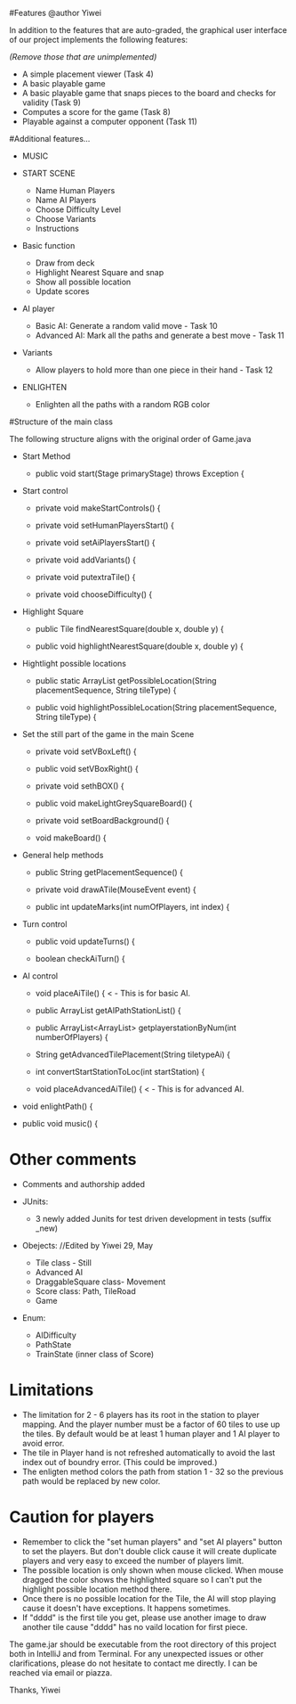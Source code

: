 #Features
@author Yiwei

In addition to the features that are auto-graded, the graphical user interface
of our project implements the following features:

*(Remove those that are unimplemented)*

 - A simple placement viewer (Task 4)
 - A basic playable game
 - A basic playable game that snaps pieces to the board and checks for validity (Task 9)
 - Computes a score for the game (Task 8)
 - Playable against a computer opponent (Task 11)

#Additional features...
- MUSIC

- START SCENE
	- Name Human Players
	- Name AI Players
	- Choose Difficulty Level
	- Choose Variants
	- Instructions

- Basic function
	- Draw from deck
	- Highlight Nearest Square and snap
	- Show all possible location
	- Update scores

- AI player
	- Basic AI: Generate a random valid move - Task 10
	- Advanced AI: Mark all the paths and generate a best move - Task 11

- Variants
	- Allow players to hold more than one piece in their hand - Task 12

- ENLIGHTEN
	- Enlighten all the paths with a random RGB color
	
#Structure of the main class


The following structure aligns with the original order of Game.java

- Start Method
    -	public void start(Stage primaryStage) throws Exception {

- Start control

    -   private void makeStartControls() {
        
    -    private void setHumanPlayersStart() {
        
    -    private void setAiPlayersStart() {
        
    -    private void addVariants() {
        
    -    private void putextraTile() {
        
    -    private void chooseDifficulty() {

- Highlight Square    
   
    -	public Tile findNearestSquare(double x, double y) {
        
    -	public void highlightNearestSquare(double x, double y) {

- Hightlight possible locations
	
    -	public static ArrayList<String> getPossibleLocation(String placementSequence, String tileType) {
        
    -    public void highlightPossibleLocation(String placementSequence, String tileType) {

- Set the still part of the game in the main Scene        
    -	private void setVBoxLeft() {
        
    -	public void setVBoxRight() {
        
    -	private void sethBOX() {
        
    -	public void makeLightGreySquareBoard() {
        
    -	private void setBoardBackground() {
        
    -	void makeBoard() {

- General help methods
	
    -	public String getPlacementSequence() {
        
    -	private void drawATile(MouseEvent event) {  
        
    -	public int updateMarks(int numOfPlayers, int index) {

- Turn control	
    -	public void updateTurns() {
        
    -	boolean checkAiTurn() {

- AI control
    -	void placeAiTile() { < - This is for basic AI.
        
    -	public ArrayList<Integer> getAIPathStationList() {
        
    -	public ArrayList<ArrayList<Integer>> getplayerstationByNum(int numberOfPlayers) {
        
    -	String getAdvancedTilePlacement(String tiletypeAi) {
        
    -	int convertStartStationToLoc(int startStation) {
        
    -	void placeAdvancedAiTile() { < - This is for advanced AI.
	
-	void enlightPath() {
	
-	public void music() {

# Other comments
- Comments and authorship added

- JUnits:
    - 3 newly added Junits for test driven development in tests (suffix _new)

- Obejects: //Edited by Yiwei 29, May
    - Tile class - Still
    - Advanced AI
    - DraggableSquare class- Movement
    - Score class: Path, TileRoad
    - Game

- Enum:
    - AIDifficulty
    - PathState
    - TrainState (inner class of Score)

# Limitations 

- The limitation for 2 - 6 players has its root in the station to player mapping. And the player 
number must be a factor of 60 tiles to use up the tiles. By default would be at least 1 human player and 1 AI player to avoid error.
- The tile in Player hand is not refreshed automatically to avoid the last index out of boundry error. (This could be improved.)
- The enligten method colors the path from station 1 - 32 so the previous path would be replaced by new color. 

# Caution for players
- Remember to click the "set human players" and "set AI players" button to set the players. But don't double click cause it will create duplicate players and very easy to exceed the number of players limit.
- The possible location is only shown when mouse clicked. When mouse dragged the color shows the highlighted square so I can't put the highlight possible location method there.
- Once there is no possible location for the Tile, the AI will stop playing cause it doesn't have exceptions. It happens sometimes.
- If "dddd" is the first tile you get, please use another image to draw another tile cause "dddd" has no vaild location for first piece.

The game.jar should be executable from the root directory of this project both in IntelliJ and from Terminal.
For any unexpected issues or other clarifications, please do not hesitate to contact me directly. I can be reached via email or piazza.

Thanks,
Yiwei

